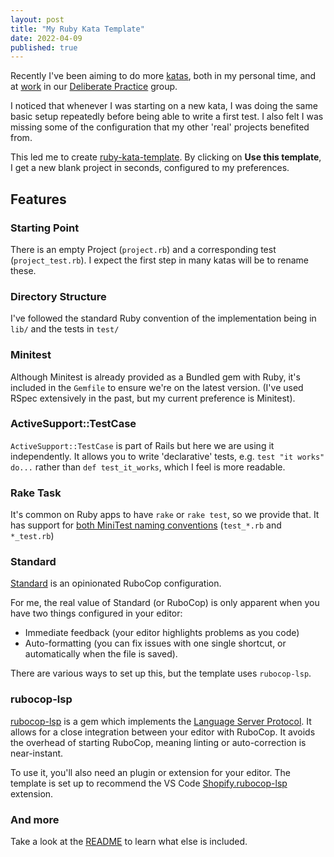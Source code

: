 ```yaml
---
layout: post
title: "My Ruby Kata Template"
date: 2022-04-09
published: true
---
```


Recently I've been aiming to do more [katas](http://codekata.com/), both in my personal time, and at [work](https://shopify.engineering/) in our [Deliberate Practice](https://github.com/97-things/97-things-every-programmer-should-know/blob/master/en/thing_22/README.md) group.

I noticed that whenever I was starting on a new kata, I was doing the same basic setup repeatedly before being able to write a first test. I also felt I was missing some of the configuration that my other 'real' projects benefited from.

This led me to create [ruby-kata-template](https://github.com/andyw8/ruby-kata-template). By clicking on **Use this template**, I get a new blank project in seconds, configured to my preferences.

## Features

### Starting Point

There is an empty Project (`project.rb`) and a corresponding test (`project_test.rb`). I expect the first step in many katas will be to rename these.

### Directory Structure

I've followed the standard Ruby convention of the implementation being in `lib/` and the tests in `test/`

### Minitest

Although Minitest is already provided as a Bundled gem with Ruby, it's included in the `Gemfile` to ensure we're on the latest version. (I've used RSpec extensively in the past, but my current preference is Minitest).

### ActiveSupport::TestCase

`ActiveSupport::TestCase` is part of Rails but here we are using it independently. It allows you to write 'declarative' tests, e.g. `test "it works" do...` rather than `def test_it_works`, which I feel is more readable.

### Rake Task

It's common on Ruby apps to have `rake` or `rake test`, so we provide that. It has support for [both MiniTest naming conventions](https://minitest.rubystyle.guide/#file-naming) (`test_*.rb` and `*_test.rb`)

### Standard

[Standard](https://github.com/testdouble/standard) is an opinionated RuboCop configuration. 

For me, the real value of Standard (or RuboCop) is only apparent when you have two things configured in your editor:
* Immediate feedback (your editor highlights problems as you code)
* Auto-formatting (you can fix issues with one single shortcut, or automatically when the file is saved).

There are various ways to set up this, but the template uses `rubocop-lsp`.

### rubocop-lsp

[rubocop-lsp](https://rubygems.org/gems/rubocop-lsp) is a gem which implements the [Language Server Protocol](https://en.wikipedia.org/wiki/Language_Server_Protocol). It allows for a close integration between your editor with RuboCop. It avoids the overhead of starting RuboCop, meaning linting or auto-correction is near-instant. 

To use it, you'll also need an plugin or extension for your editor. The template is set up to recommend the VS Code [Shopify.rubocop-lsp](https://marketplace.visualstudio.com/items?itemName=Shopify.rubocop-lsp) extension.

### And more

Take a look at the [README](https://github.com/andyw8/ruby-kata-template#readme) to learn what else is included.
